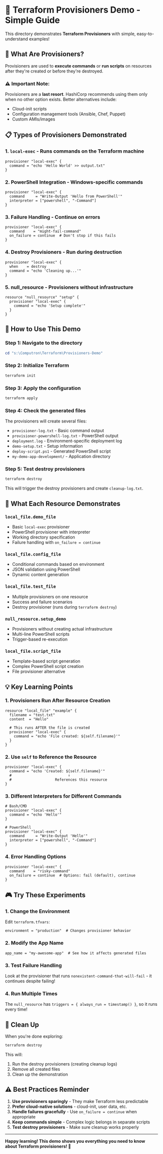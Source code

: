 # 🔧 Terraform Provisioners Demo - Simple Guide

This directory demonstrates **Terraform Provisioners** with simple, easy-to-understand examples!

## 🎯 **What Are Provisioners?**

Provisioners are used to **execute commands** or **run scripts** on resources after they're created or before they're destroyed.

### **⚠️ Important Note:**
Provisioners are a **last resort**. HashiCorp recommends using them only when no other option exists. Better alternatives include:
- Cloud-init scripts
- Configuration management tools (Ansible, Chef, Puppet)
- Custom AMIs/images

## 📋 **Types of Provisioners Demonstrated**

### 1. **`local-exec`** - Runs commands on the Terraform machine
```hcl
provisioner "local-exec" {
  command = "echo 'Hello World' >> output.txt"
}
```

### 2. **PowerShell Integration** - Windows-specific commands
```hcl
provisioner "local-exec" {
  command     = "Write-Output 'Hello from PowerShell'"
  interpreter = ["powershell", "-Command"]
}
```

### 3. **Failure Handling** - Continue on errors
```hcl
provisioner "local-exec" {
  command    = "might-fail-command"
  on_failure = continue  # Don't stop if this fails
}
```

### 4. **Destroy Provisioners** - Run during destruction
```hcl
provisioner "local-exec" {
  when    = destroy
  command = "echo 'Cleaning up...'"
}
```

### 5. **null_resource** - Provisioners without infrastructure
```hcl
resource "null_resource" "setup" {
  provisioner "local-exec" {
    command = "echo 'Setup complete'"
  }
}
```

## 🚀 **How to Use This Demo**

### **Step 1: Navigate to the directory**
```powershell
cd "s:\Computron\Terraform\Provisioners-Demo"
```

### **Step 2: Initialize Terraform**
```powershell
terraform init
```

### **Step 3: Apply the configuration**
```powershell
terraform apply
```

### **Step 4: Check the generated files**
The provisioners will create several files:
- `provisioner-log.txt` - Basic command output
- `provisioner-powershell-log.txt` - PowerShell output
- `deployment.log` - Environment-specific deployment log
- `demo-setup.txt` - Setup information
- `deploy-script.ps1` - Generated PowerShell script
- `my-demo-app-development/` - Application directory

### **Step 5: Test destroy provisioners**
```powershell
terraform destroy
```
This will trigger the destroy provisioners and create `cleanup-log.txt`.

## 📝 **What Each Resource Demonstrates**

### **`local_file.demo_file`**
- Basic `local-exec` provisioner
- PowerShell provisioner with interpreter
- Working directory specification
- Failure handling with `on_failure = continue`

### **`local_file.config_file`**
- Conditional commands based on environment
- JSON validation using PowerShell
- Dynamic content generation

### **`local_file.test_file`**  
- Multiple provisioners on one resource
- Success and failure scenarios
- Destroy provisioner (runs during `terraform destroy`)

### **`null_resource.setup_demo`**
- Provisioners without creating actual infrastructure
- Multi-line PowerShell scripts
- Trigger-based re-execution

### **`local_file.script_file`**
- Template-based script generation
- Complex PowerShell script creation
- File provisioner alternative

## 💡 **Key Learning Points**

### **1. Provisioners Run After Resource Creation**
```hcl
resource "local_file" "example" {
  filename = "test.txt"
  content  = "Hello"
  
  # This runs AFTER the file is created
  provisioner "local-exec" {
    command = "echo 'File created: ${self.filename}'"
  }
}
```

### **2. Use `self` to Reference the Resource**
```hcl
provisioner "local-exec" {
  command = "echo 'Created: ${self.filename}'"
  #                          ↑
  #                    References this resource
}
```

### **3. Different Interpreters for Different Commands**
```hcl
# Bash/CMD
provisioner "local-exec" {
  command = "echo 'Hello'"
}

# PowerShell
provisioner "local-exec" {
  command     = "Write-Output 'Hello'"
  interpreter = ["powershell", "-Command"]
}
```

### **4. Error Handling Options**
```hcl
provisioner "local-exec" {
  command    = "risky-command"
  on_failure = continue  # Options: fail (default), continue
}
```

## 🎮 **Try These Experiments**

### **1. Change the Environment**
Edit `terraform.tfvars`:
```hcl
environment = "production"  # Changes provisioner behavior
```

### **2. Modify the App Name**
```hcl
app_name = "my-awesome-app"  # See how it affects generated files
```

### **3. Test Failure Handling**
Look at the provisioner that runs `nonexistent-command-that-will-fail` - it continues despite failing!

### **4. Run Multiple Times**
The `null_resource` has `triggers = { always_run = timestamp() }`, so it runs every time!

## 🧹 **Clean Up**

When you're done exploring:
```powershell
terraform destroy
```

This will:
1. Run the destroy provisioners (creating cleanup logs)
2. Remove all created files
3. Clean up the demonstration

## ⚠️ **Best Practices Reminder**

1. **Use provisioners sparingly** - They make Terraform less predictable
2. **Prefer cloud-native solutions** - cloud-init, user data, etc.
3. **Handle failures gracefully** - Use `on_failure = continue` when appropriate
4. **Keep commands simple** - Complex logic belongs in separate scripts
5. **Test destroy provisioners** - Make sure cleanup works properly

---
**Happy learning! This demo shows you everything you need to know about Terraform provisioners! 🚀**
